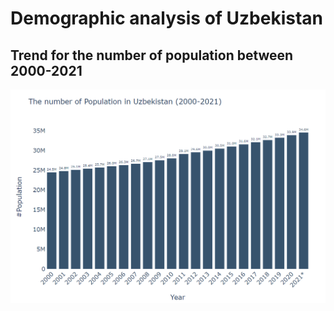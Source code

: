 # Demographic analysis of Uzbekistan

## Trend for the number of population between 2000-2021
 ![](./images/Population(2000-2021).png)